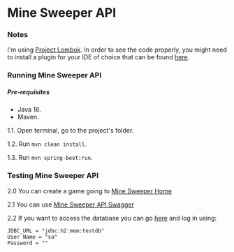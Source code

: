 # Mine Sweeper API

### Notes

I'm using [Project Lombok](https://projectlombok.org/). In order to see the code properly, you might need to install a plugin for your IDE of choice that can be found [here](https://projectlombok.org/setup/overview). 

 ### Running Mine Sweeper API

##### Pre-requisites
* Java 16.
* Maven.

1.1. Open terminal, go to the project's folder.

1.2. Run `mvn clean install`.

1.3. Run `mvn spring-boot:run`.

### Testing Mine Sweeper API

2.0 You can create a game going to [Mine Sweeper Home](http://localhost:8080/home)

2.1 You can use [Mine Sweeper API Swagger](http://localhost:8080/swagger-ui.html)

2.2 If you want to access the database you can go [here](http://localhost:8080/h2-console/) and log in using:
    
    JDBC_URL = "jdbc:h2:mem:testdb"
    User Name = "sa"
    Password = ""
